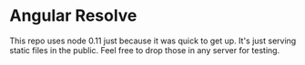 Angular Resolve
===============

This repo uses node 0.11 just because it was quick to get up. It's just serving static files in the public. Feel free to drop those in any server for testing.

